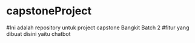 # capstoneProject

#Ini adalah repository untuk project capstone Bangkit Batch 2 
#fitur yang dibuat disini yaitu chatbot 
